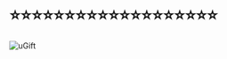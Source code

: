 # ⭐️⭐️⭐️⭐️⭐️⭐️⭐️⭐️⭐️⭐️⭐️⭐️⭐️⭐️⭐️⭐️⭐️⭐️⭐️

![uGift](https://user-images.githubusercontent.com/25943655/146305107-5ca7b50d-eee9-4531-97c0-6f1b782dcf46.gif)
